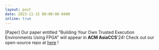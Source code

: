 ```yaml
---
layout: post
date: 2023-11-15 00:00:00-0400
inline: true
---
```


[Paper] Our paper entitled "Building Your Own Trusted Execution Environments Using FPGA" will appear in **ACM AsiaCCS**'24! Check out our open-source repo at <a href="https://github.com/CactiLab/BYOTee-Build-Your-Own-TEEs">here</a> !
